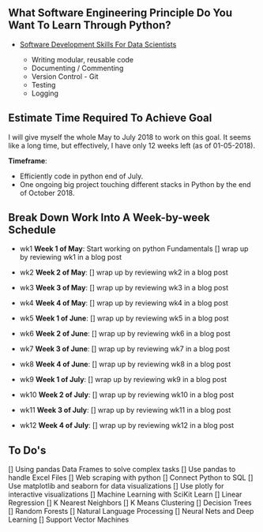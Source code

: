 ## What Software Engineering Principle Do You Want To Learn Through Python?

* [Software Development Skills For Data Scientists]

    * Writing modular, reusable code
    * Documenting / Commenting
    * Version Control - Git
    * Testing
    * Logging

## Estimate Time Required To Achieve Goal

I will give myself the whole May to July 2018 to work on this goal. It seems like a long time, but effectively, I have only 12 weeks left (as of 01-05-2018).

**Timeframe**:
*   Efficiently code in python end of July.
*   One ongoing big project touching different stacks in Python by the end of October 2018.

## Break Down Work Into A Week-by-week Schedule

* wk1 **Week 1 of May**: Start working on python Fundamentals
[]  wrap up by reviewing wk1 in a blog post
* wk2 **Week 2 of May**:
[]  wrap up by reviewing wk2 in a blog post
* wk3 **Week 3 of May**:
[]  wrap up by reviewing wk3 in a blog post
* wk4 **Week 4 of May**:
[]  wrap up by reviewing wk4 in a blog post

* wk5 **Week 1 of June**:
[]  wrap up by reviewing wk5 in a blog post
* wk6 **Week 2 of June**:
[]  wrap up by reviewing wk6 in a blog post
* wk7 **Week 3 of June**:
[]  wrap up by reviewing wk7 in a blog post
* wk8 **Week 4 of June**:
[]  wrap up by reviewing wk8 in a blog post

* wk9 **Week 1 of July**:
[]  wrap up by reviewing wk9 in a blog post
* wk10 **Week 2 of July**:
[]  wrap up by reviewing wk10 in a blog post
* wk11 **Week 3 of July**:
[]  wrap up by reviewing wk11 in a blog post
* wk12 **Week 4 of July**:
[]  wrap up by reviewing wk12 in a blog post


## To Do's
[]  Using pandas Data Frames to solve complex tasks
[]  Use pandas to handle Excel Files
[]  Web scraping with python
[]  Connect Python to SQL
[]  Use matplotlib and seaborn for data visualizations
[]  Use plotly for interactive visualizations
[]  Machine Learning with SciKit Learn
[]  Linear Regression
[]  K Nearest Neighbors
[]  K Means Clustering
[]  Decision Trees
[]  Random Forests
[]  Natural Language Processing
[]  Neural Nets and Deep Learning
[]  Support Vector Machines


[Software Development Skills For Data Scientists]: http://treycausey.com/software_dev_skills.html
[Pandas Plotting Documentation]:http://pandas.pydata.org/pandas-docs/version/0.18.1/visualization.html
